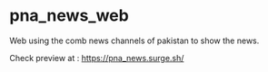 # pna_news_web
Web using the comb news channels of pakistan to show the news.

Check preview at : 
  https://pna_news.surge.sh/
